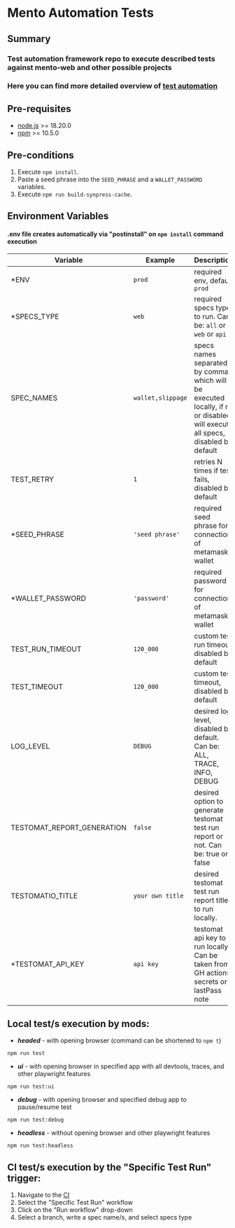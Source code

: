 # Mento Automation Tests

## Summary

### Test automation framework repo to execute described tests against mento-web and other possible projects

### Here you can find more detailed overview of [test automation](https://www.notion.so/mentolabs/Test-Automation-12da2148cc5c8010bae9cf8150e5c13f)

## Pre-requisites

- [node.js](https://nodejs.org/en) >= 18.20.0
- [npm](https://nodejs.org/en) >= 10.5.0

## Pre-conditions

1. Execute `npm install`.
2. Paste a seed phrase into the `SEED_PHRASE` and a `WALLET_PASSWORD` variables.
3. Execute `npm run build-synpress-cache`.

## Environment Variables

#### .env file creates automatically via "postinstall" on `npm install` command execution

| Variable                   | Example           | Description                                                                                                                  |
| -------------------------- | ----------------- | ---------------------------------------------------------------------------------------------------------------------------- |
| \*ENV                      | `prod`            | required env, default `prod`                                                                                                 |
| \*SPECS_TYPE               | `web`             | required specs type to run. Can be: `all` or `web` or `api`                                                                  |
| SPEC_NAMES                 | `wallet,slippage` | specs names separated by comma which will be executed locally, if no or disabled will execute all specs, disabled by default |
| TEST_RETRY                 | `1`               | retries N times if test fails, disabled by default                                                                           |
| \*SEED_PHRASE              | `'seed phrase'`   | required seed phrase for connection of metamask wallet                                                                       |
| \*WALLET_PASSWORD          | `'password'`      | required password for connection of metamask wallet                                                                          |
| TEST_RUN_TIMEOUT           | `120_000`         | custom test run timeout, disabled by default                                                                                 |
| TEST_TIMEOUT               | `120_000`         | custom test timeout, disabled by default                                                                                     |
| LOG_LEVEL                  | `DEBUG`           | desired log level, disabled by default. Can be: ALL, TRACE, INFO, DEBUG                                                      |
| TESTOMAT_REPORT_GENERATION | `false`           | desired option to generate testomat test run report or not. Can be: true or false                                            |
| TESTOMATIO_TITLE           | `your own title`  | desired testomat test run report title to run locally.                                                                       |
| \*TESTOMAT_API_KEY         | `api key`         | testomat api key to run locally. Can be taken from GH actions secrets or lastPass note                                       |

## Local test/s execution by mods:

- _**headed**_ - with opening browser (command can be shortened to `npm t`)

`npm run test`

- _**ui**_ - with opening browser in specified app with all devtools, traces, and other playwright features

`npm run test:ui`

- _**debug**_ - with opening browser and specified debug app to pause/resume test

`npm run test:debug`

- _**headless**_ - without opening browser and other playwright features

`npm run test:headless`

## CI test/s execution by the "Specific Test Run" trigger:

1. Navigate to the [CI](https://github.com/mento-protocol/mento-automation-tests/actions)
2. Select the "Specific Test Run" workflow
3. Click on the "Run workflow" drop-down
4. Select a branch, write a spec name/s, and select specs type
